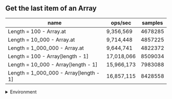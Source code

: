 ## Get the last item of an Array

|name|ops/sec|samples|
|-|-|-|
|Length = 100 - Array.at|9,356,569|4678285|
|Length = 10_000 - Array.at|9,714,448|4857225|
|Length = 1_000_000 - Array.at|9,644,741|4822372|
|Length = 100 - Array[length - 1]|17,018,066|8509034|
|Length = 10_000 - Array[length - 1]|15,966,173|7983088|
|Length = 1_000_000 - Array[length - 1]|16,857,115|8428558|


<details>
<summary>Environment</summary>

* __Machine:__ linux x64 | 4 vCPUs | 15.2GB Mem
* __Run:__ Thu May 09 2024 21:53:41 GMT+0000 (Coordinated Universal Time)
</details>

<!--
{"environment":{"platform":"linux","arch":"x64","cpus":4,"totalMemory":15.245216369628906},"benchmarks":[{"name":"Length = 100 - Array.at","opsSec":9356569.424458763,"samples":4678285},{"name":"Length = 10_000 - Array.at","opsSec":9714448.80025757,"samples":4857225},{"name":"Length = 1_000_000 - Array.at","opsSec":9644741.994848484,"samples":4822372},{"name":"Length = 100 - Array[length - 1]","opsSec":17018066.093011126,"samples":8509034},{"name":"Length = 10_000 - Array[length - 1]","opsSec":15966173.974871505,"samples":7983088},{"name":"Length = 1_000_000 - Array[length - 1]","opsSec":16857115.115809124,"samples":8428558}]}-->
